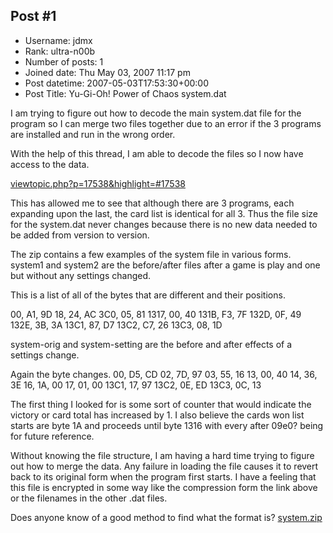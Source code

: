 ## Post #1
- Username: jdmx
- Rank: ultra-n00b
- Number of posts: 1
- Joined date: Thu May 03, 2007 11:17 pm
- Post datetime: 2007-05-03T17:53:30+00:00
- Post Title: Yu-Gi-Oh! Power of Chaos system.dat

I am trying to figure out how to decode the main system.dat file for the program so I can merge two files together due to an error if the 3 programs are installed and run in the wrong order.

With the help of this thread, I am able to decode the files so I now have access to the data.

[viewtopic.php?p=17538&highlight=#17538](http://forum.xentax.com/viewtopic.php?p=17538&highlight=#17538)

This has allowed me to see that although there are 3 programs, each expanding upon the last, the card list is identical for all 3.  Thus the file size for the system.dat never changes because there is no new data needed to be added from version to version.


The zip contains a few examples of the system file in various forms.  system1 and system2 are the before/after files after a game is play and one but without any settings changed.

This is a list of all of the bytes that are different and their positions.

00, A1, 9D
18, 24, AC
3C0, 05, 81
1317, 00, 40
131B, F3, 7F
132D, 0F, 49
132E, 3B, 3A
13C1, 87, D7
13C2, C7, 26
13C3, 08, 1D

system-orig and system-setting are the before and after effects of a settings change.

Again the byte changes.
00, D5, CD
02, 7D, 97
03, 55, 16
13, 00, 40
14, 36, 3E
16, 1A, 00
17, 01, 00
13C1, 17, 97
13C2, 0E, ED
13C3, 0C, 13

The first thing I looked for is some sort of counter that would indicate the victory or card total has increased by 1.  I also believe the cards won list starts are byte 1A and proceeds until byte 1316 with every after 09e0? being for future reference.


Without knowing the file structure, I am having a hard time trying to figure out how to merge the data.  Any failure in loading the file causes it to revert back to its original form when the program first starts.  I have a feeling that this file is encrypted in some way like the compression form the link above or the filenames in the other .dat files.

Does anyone know of a good method to find what the format is?
[system.zip](https://xentaxbackup.github.io/file/1145_system.zip)
